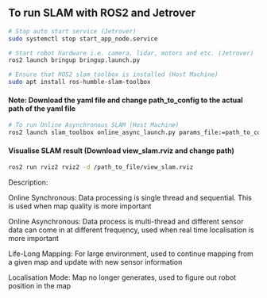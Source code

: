 ## To run SLAM with ROS2 and Jetrover 
```bash
# Stop auto start service (Jetrover)
sudo systemctl stop start_app_node.service
```

```bash
# Start robot hardware i.e. camera, lidar, motors and etc. (Jetrover) 
ros2 launch bringup bringup.launch.py
```

```bash
# Ensure that ROS2 slam_toolbox is installed (Host Machine) 
sudo apt install ros-humble-slam-toolbox 
```

#### Note: Download the yaml file and change path_to_config to the actual path of the yaml file
```bash
# To run Online Asynchronous SLAM (Host Machine) 
ros2 launch slam_toolbox online_async_launch.py params_file:=path_to_config/mapper_params_online_async.yaml
```

#### Visualise SLAM result (Download view_slam.rviz and change path)
```bash
ros2 run rviz2 rviz2 -d /path_to_file/view_slam.rviz
```



Description: 

Online Synchronous: Data processing is single thread and sequential. This is used when map quality is more important

Online Asynchronous: Data process is multi-thread and different sensor data can come in at different frequency, used when real time localisation is more important  

Life-Long Mapping: For large environment, used to continue mapping from a given map and update with new sensor information

Localisation Mode: Map no longer generates, used to figure out robot position in the map

